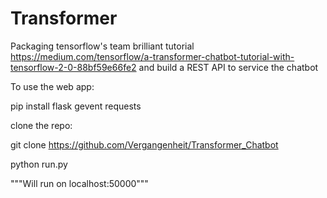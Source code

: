 # Transformer

Packaging tensorflow's team brilliant tutorial https://medium.com/tensorflow/a-transformer-chatbot-tutorial-with-tensorflow-2-0-88bf59e66fe2 and build a REST API to service the chatbot

To use the web app:

pip install flask gevent requests

clone the repo:

git clone https://github.com/Vergangenheit/Transformer_Chatbot

python run.py

"""Will run on localhost:50000"""
